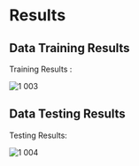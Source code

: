 # Results

## Data Training Results 

Training Results :

![1 003](https://user-images.githubusercontent.com/121415244/236626273-8d2a34e0-1a18-4968-9e52-3c417f5665e5.png)

## Data Testing Results 

Testing Results:

![1 004](https://user-images.githubusercontent.com/121415244/236626317-d63479c2-9ef4-46b5-a76a-3e0b7e3122d0.png)


